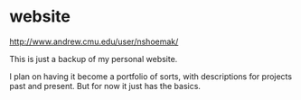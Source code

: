 website
=======

http://www.andrew.cmu.edu/user/nshoemak/

This is just a backup of my personal website. 

I plan on having it become a portfolio of sorts, with descriptions for projects past and present. But for now it just has the basics.
